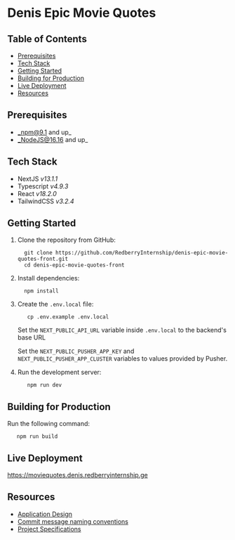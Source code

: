 # Denis Epic Movie Quotes

## Table of Contents

* [Prerequisites](#prerequisites)
* [Tech Stack](#tech-stack)
* [Getting Started](#getting-started)
* [Building for Production](#building-for-production)
* [Live Deployment](#live-deployment)
* [Resources](#resources)


## Prerequisites

* _npm@9.1 and up_
* _NodeJS@16.16 and up_


## Tech Stack

* NextJS _v13.1.1_
* Typescript _v4.9.3_
* React _v18.2.0_
* TailwindCSS _v3.2.4_


## Getting Started

1. Clone the repository from GitHub:
    ```shell
      git clone https://github.com/RedberryInternship/denis-epic-movie-quotes-front.git
      cd denis-epic-movie-quotes-front
    ```
2. Install dependencies:
    ```shell
      npm install
    ```

3. Create the `.env.local` file:
   ```shell
      cp .env.example .env.local
   ```
   
   Set the `NEXT_PUBLIC_API_URL` variable inside `.env.local` to the backend's base URL
   
   Set the `NEXT_PUBLIC_PUSHER_APP_KEY` and `NEXT_PUBLIC_PUSHER_APP_CLUSTER` variables to values provided by Pusher. 

4. Run the development server:
   ```shell
      npm run dev
   ```


## Building for Production

Run the following command:
```shell
   npm run build
```


## Live Deployment

https://moviequotes.denis.redberryinternship.ge


## Resources

- [Application Design](https://www.figma.com/file/5uMXCg3itJwpzh9cVIK3hA/Movie-Quotes-Bootcamp-assignment)
- [Commit message naming conventions](https://redberry.gitbook.io/resources/other/git-is-semantikuri-komitebi)
- [Project Specifications](https://redberry.gitbook.io/assignment-iv-movie-quotes-1/)
